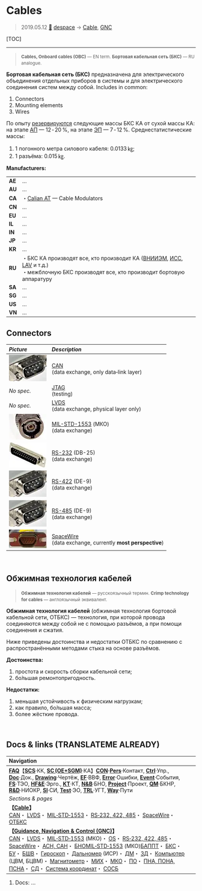 # Cables
> 2019.05.12 [🚀](../index/index.md) [despace](index.md) → [Cable](cable.md), [GNC](gnc.md)

[TOC]

---

> <small>**Cables, Onboard cables (OBC)** — EN term. **Бортовая кабельная сеть (БКС)** — RU analogue.</small>

**Бортовая кабельная сеть (БКС)** предназначена для электрического объединения отдельных приборов в системы и для электрического соединения систем между собой. Includes in common:

   1. Connectors
   1. Mounting elements
   1. Wires

По опыту [резервируются](reserve.md) следующие массы БКС КА от сухой массы КА: на этапе [АП](rnd_ap.md) — 12 ‑ 20 %, на этапе [ЭП](rnd_ep.md) — 7 ‑ 12 %. Среднестатистические массы:

   1. 1 погонного метра силового кабеля: 0.0133 ㎏;
   1. 1 разъёма: 0.015 ㎏.

**Manufacturers:**

| | |
|:-|:-|
|**AE**|…|
|**AU**|…|
|**CA**|・[Calian AT](contact/calian_at.md) — Cable Modulators|
|**CN**|…|
|**EU**|…|
|**IL**|…|
|**IN**|…|
|**JP**|…|
|**KR**|…|
|**RU**|・БКС КА производят все, кто производит КА ([ВНИИЭМ](contact/vniiem.md), [ИСС](contact/iss_r.md), [LAV](contact/lav.md) и т.д.)<br> ・межблочную БКС производят все, кто производит бортовую аппаратуру|
|**SA**|…|
|**SG**|…|
|**US**|…|
|**VN**|…|



## Connectors

|*Picture*|*Description*|
|:-|:-|
|![](f/cable/de_9_1_thumb.webp)|[CAN](can.md)<br> (data exchange, only data‑link layer)|
|*No spec.*|[JTAG](jtag.md)<br> (testing)|
|*No spec.*|[LVDS](lvds.md)<br> (data exchange, physical layer only)|
|![](f/cable/mil_std_1553_1_thumb2.webp)|[MIL-STD-1553](mil_std_1553.md) (МКО)<br> (data exchange)|
|![](f/cable/db_25_1_thumb.webp)|[RS-232](rs_xxx.md) (DB-25)<br> (data exchange)|
|![](f/cable/de_9_1_thumb.webp)|[RS-422](rs_xxx.md) (DE-9)<br> (data exchange)|
|![](f/cable/de_9_1_thumb.webp)|[RS-485](rs_xxx.md) (DE-9)<br> (data exchange)|
|![](f/cable/micro_d_1_thumb.webp)|[SpaceWire](spacewire.md)<br> (data exchange, currently **most perspective**)|



<p style="page-break-after:always"> </p>

## Обжимная технология кабелей
> <small>**Обжимная технология кабелей** — русскоязычный термин. **Crimp technology for cables** — англоязычный эквивалент.</small>

**Обжимная технология кабелей** (обжимная технология бортовой кабельной сети, ОТБКС) — технология, при которой провода соединяются между собой не с помощью разъёмов, а при помощи соединения и сжатия.

Ниже приведены достоинства и недостатки ОТБКС по сравнению с распространёнными методами стыка на основе разъёмов.

**Достоинства:**

   1. простота и скорость сборки кабельной сети;
   1. бо́льшая ремонтопригодность.

**Недостатки:**

   1. меньшая устойчивость к физическим нагрузкам;
   1. как правило, бо́льшая масса;
   1. более жёсткие провода.



<p style="page-break-after:always"> </p>

## Docs & links (TRANSLATEME ALREADY)
|Navigation|
|:-|
|**[FAQ](faq.md)**【**[SCS](scs.md)**·КК, **[SC (OE+SGM)](sc.md)**·КА】**[CON](contact.md)·[Pers](person.md)**·Контакт, **[Ctrl](control.md)**·Упр., **[Doc](doc.md)**·Док., **[Drawing](drawing.md)**·Чертёж, **[EF](ef.md)**·ВВФ, **[Error](error.md)**·Ошибки, **[Event](event.md)**·События, **[FS](fs.md)**·ТЭО, **[HF&E](hfe.md)**·Эрго., **[KT](kt.md)**·КТ, **[N&B](nnb.md)**·БНО, **[Project](project.md)**·Проект, **[QM](qm.md)**·БКНР, **[R&D](rnd.md)**·НИОКР, **[SI](si.md)**·СИ, **[Test](test.md)**·ЭО, **[TRL](trl.md)**·УГТ, **[Way](way.md)**·Пути|
|*Sections & pages*|
|**【[Cable](cable.md)】**<br> [CAN](can.md)・ [LVDS](lvds.md)・ [MIL‑STD‑1553](mil_std_1553.md)・ [RS‑232, 422, 485](rs_xxx.md)・ [SpaceWire](spacewire.md)・ [ОТБКС](cable.md)|
|**【[Guidance, Navigation & Control (GNC)](gnc.md)】**<br> [CAN](can.md)・ [LVDS](lvds.md)・ [MIL‑STD‑1553](mil_std_1553.md) (МКО)・ [OS](os.md)・ [RS‑232, 422, 485](rs_xxx.md)・ [SpaceWire](spacewire.md)・ [АСН, САН](ans.md)・ [БНО](nnb.md)[MIL‑STD‑1553](mil_std_1553.md) (МКО)[БАППТ](eas.md)・ [БКС](cable.md)・ [БУ](eas.md)・ [БШВ](time.md)・ [Гироскоп](iu.md)・ [Дальномер](doppler.md) (ИСР)・ [ДМ](iu.md)・ [ЗД](sensor.md)・ [Компьютер](obc.md) (ЦВМ, БЦВМ)・ [Магнитометр](sensor.md)・ [МИХ](mic.md)・ [МКО](mil_std_1553.md)・ [ПО](soft.md)・ [ПНА, ПОНА, ПСНА](devd.md)・ [СД](sensor.md)・ [Система координат](coord_sys.md)・ [СОСБ](devd.md)|

   1. Docs: …
